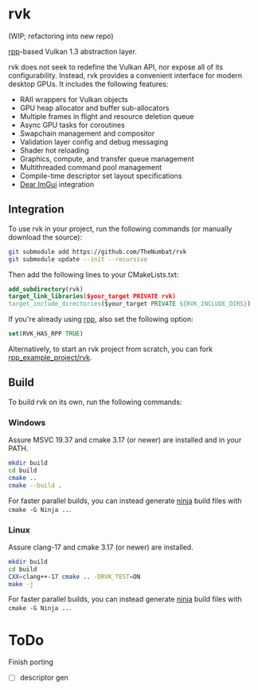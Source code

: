 # rvk

(WIP; refactoring into new repo)

[rpp](https://github.com/TheNumbat/rpp)-based Vulkan 1.3 abstraction layer.

rvk does not seek to redefine the Vulkan API, nor expose all of its configurability.
Instead, rvk provides a convenient interface for modern desktop GPUs.
It includes the following features:

- RAII wrappers for Vulkan objects
- GPU heap allocator and buffer sub-allocators
- Multiple frames in flight and resource deletion queue
- Async GPU tasks for coroutines
- Swapchain management and compositor
- Validation layer config and debug messaging
- Shader hot reloading
- Graphics, compute, and transfer queue management
- Multithreaded command pool management
- Compile-time descriptor set layout specifications
- [Dear ImGui](https://github.com/ocornut/imgui) integration

## Integration

To use rvk in your project, run the following commands (or manually download the source):

```bash
git submodule add https://github.com/TheNumbat/rvk
git submodule update --init --recursive
```

Then add the following lines to your CMakeLists.txt:

```cmake
add_subdirectory(rvk)
target_link_libraries($your_target PRIVATE rvk)
target_include_directories($your_target PRIVATE ${RVK_INCLUDE_DIRS})
```

If you're already using [rpp](https://github.com/TheNumbat/rpp), also set the following option:

```cmake
set(RVK_HAS_RPP TRUE)
```

Alternatively, to start an rvk project from scratch, you can fork [rpp_example_project/rvk](https://github.com/TheNumbat/rpp_example_project/tree/rvk).

## Build

To build rvk on its own, run the following commands:

### Windows

Assure MSVC 19.37 and cmake 3.17 (or newer) are installed and in your PATH.

```bash
mkdir build
cd build
cmake ..
cmake --build .
```

For faster parallel builds, you can instead generate [ninja](https://ninja-build.org/) build files with `cmake -G Ninja ..`.

### Linux

Assure clang-17 and cmake 3.17 (or newer) are installed.

```bash
mkdir build
cd build
CXX=clang++-17 cmake .. -DRVK_TEST=ON
make -j
```

For faster parallel builds, you can instead generate [ninja](https://ninja-build.org/) build files with `cmake -G Ninja ..`.

# ToDo

Finish porting
- [ ] descriptor gen

